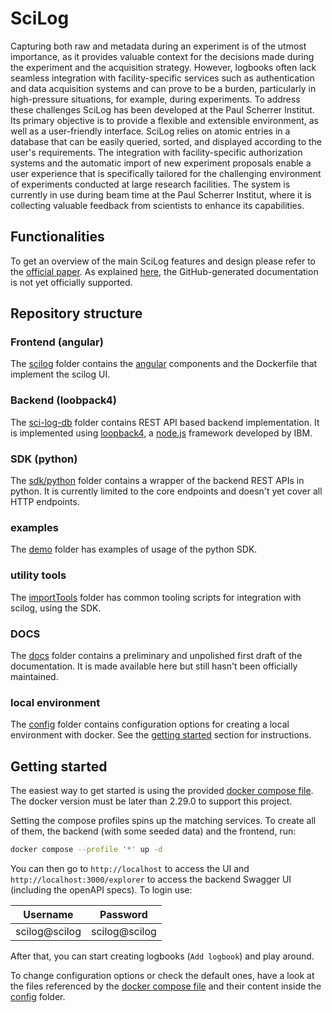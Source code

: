# SciLog

Capturing both raw and metadata during an experiment is of the utmost importance, as it provides valuable context for the decisions made during the experiment and the acquisition strategy. However, logbooks often lack seamless integration with facility-specific services such as authentication and data acquisition systems and can prove to be a burden, particularly in high-pressure situations, for example, during experiments. To address these challenges SciLog has been developed at the Paul Scherrer Institut. Its primary objective is to provide a flexible and extensible environment, as well as a user-friendly interface. SciLog relies on atomic entries in a database that can be easily queried, sorted, and displayed according to the user's requirements. The integration with facility-specific authorization systems and the automatic import of new experiment proposals enable a user experience that is specifically tailored for the challenging environment of experiments conducted at large research facilities. The system is currently in use during beam time at the Paul Scherrer Institut, where it is collecting valuable feedback from scientists to enhance its capabilities.

## Functionalities
To get an overview of the main SciLog features and design please refer to the [official paper](https://doi.org/10.18429/JACoW-ICALEPCS2023-THPDP073). As explained [here](#docs), the GitHub-generated documentation is not yet officially supported.

## Repository structure

### Frontend (angular)
The [scilog](./scilog) folder contains the [angular](https://angular.dev/) components and the Dockerfile that implement the scilog UI.

### Backend (loobpack4)
The [sci-log-db](./sci-log-db) folder contains REST API based backend implementation. It is implemented using [loopback4](https://loopback.io/doc/en/lb4/index.html), a [node.js](https://nodejs.org/en) framework developed by IBM.

### SDK (python)
The [sdk/python](./sdk/python) folder contains a wrapper of the backend REST APIs in python. It is currently limited to the core endpoints and doesn't yet cover all HTTP endpoints.

### examples
The [demo](./demo) folder has examples of usage of the python SDK.

### utility tools
The [importTools](./importTools) folder has common tooling scripts for integration with scilog, using the SDK.

### DOCS
The [docs](./docs) folder contains a preliminary and unpolished first draft of the documentation. It is made available here but still hasn't been officially maintained.

### local environment
The [config](./config) folder contains configuration options for creating a local environment with docker. See the [getting started](#getting-started) section for instructions.

## Getting started
The easiest way to get started is using the provided [docker compose file](./config/docker-compose.yaml). The docker version must be later than 2.29.0 to support this project.

Setting the compose profiles spins up the matching services. To create all of them, the backend (with some seeded data) and the frontend, run:

```bash
docker compose --profile '*' up -d
```

You can then go to `http://localhost` to access the UI and `http://localhost:3000/explorer` to access the backend Swagger UI (including the openAPI specs). To login use:

| Username         | Password      |
| ---------------- | ------------- |
| scilog@scilog    | scilog@scilog |

After that, you can start creating logbooks (`Add logbook`) and play around.

To change configuration options or check the default ones, have a look at the files referenced by the [docker compose file](./config/docker-compose.yaml) and their content inside the [config](./config) folder.
